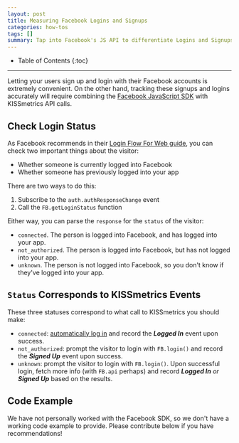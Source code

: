 ```yaml
---
layout: post
title: Measuring Facebook Logins and Signups
categories: how-tos
tags: []
summary: Tap into Facebook's JS API to differentiate Logins and Signups via Facebook Connect.
---
```

* Table of Contents
{:toc}
* * *

Letting your users sign up and login with their Facebook accounts is extremely convenient. On the other hand, tracking these signups and logins accurately will require combining the [Facebook JavaScript SDK][fb-js-sdk] with KISSmetrics API calls.

## Check Login Status

As Facebook recommends in their [Login Flow For Web guide][login-flow], you can check two important things about the visitor:

* Whether someone is currently logged into Facebook
* Whether someone has previously logged into your app

There are two ways to do this:

1. Subscribe to the `auth.authResponseChange` event
2. Call the `FB.getLoginStatus` function

Either way, you can parse the `response` for the `status` of the visitor:

* `connected`. The person is logged into Facebook, and has logged into your app.
* `not_authorized`. The person is logged into Facebook, but has not logged into your app.
* `unknown`. The person is not logged into Facebook, so you don't know if they've logged into your app.

## `Status` Corresponds to KISSmetrics Events

These three statuses correspond to what call to KISSmetrics you should make:

* `connected`: [automatically log in][auto-login] and record the ***Logged In*** event upon success.
* `not_authorized`: prompt the visitor to login with `FB.login()` and record the ***Signed Up*** event upon success.
* `unknown`: prompt the visitor to login with `FB.login()`. Upon successful login, fetch more info (with `FB.api` perhaps) and record ***Logged In*** *or* ***Signed Up*** based on the results.

## Code Example

We have not personally worked with the Facebook SDK, so we don't have a working code example to provide. Please contribute below if you have recommendations!

[fb-js-sdk]: https://developers.facebook.com/docs/reference/javascript/
[login-flow]: https://developers.facebook.com/docs/facebook-login/login-flow-for-web/
[auto-login]: https://developers.facebook.com/docs/facebook-login/using-auto-login/